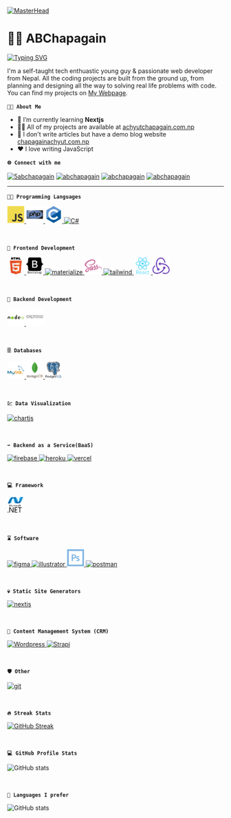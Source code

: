 [![MasterHead](https://cdn.pixabay.com/photo/2016/11/30/20/58/programming-1873854_1280.png)](https://www.achyutchapagain.com.np)

# 🏄‍♂️ ABChapagain

[![Typing SVG](https://readme-typing-svg.demolab.com?font=Poppins&weight=600&size=25&pause=1000&color=22B28E&vCenter=true&lines=Full+Stack+Web+Developer&height=20)](#)

I'm a self-taught tech enthuastic young guy & passionate web developer from
Nepal. All the coding projects are built from the ground up, from planning and
designing all the way to solving real life problems with code. You can find my
projects on [My Webpage](achyutchapagain.com.np).

**`👨‍💻 About Me`**

- 🌱 I’m currently learning **Nextjs**
- 👨‍💻 All of my projects are available at [achyutchapagain.com.np](https://www.achyutchapagain.com.np)
- 📝 I don't write articles but have a demo blog website [chapagainachyut.com.np](chapagainachyut.com.np)
- ❤️ I love writing JavaScript

**`🌐 Connect with me`**

<p align="left">
  <a href="https://facebook.com/5abchapagain" target="blank"
    ><img
      align="center"
      src="https://raw.githubusercontent.com/rahuldkjain/github-profile-readme-generator/master/src/images/icons/Social/facebook.svg"
      alt="5abchapagain"
      height="30"
      width="40"
  /></a>
  <a href="https://instagram.com/abchapagain" target="blank"
    ><img
      align="center"
      src="https://raw.githubusercontent.com/rahuldkjain/github-profile-readme-generator/master/src/images/icons/Social/instagram.svg"
      alt="abchapagain"
      height="30"
      width="40"
  /></a>
  <a href="https://linkedin.com/in/abchapagain" target="blank"
    ><img
      align="center"
      src="https://raw.githubusercontent.com/rahuldkjain/github-profile-readme-generator/master/src/images/icons/Social/linked-in-alt.svg"
      alt="abchapagain"
      height="30"
      width="40"
  /></a>
  <a href="https://twitter.com/abchapagain" target="blank"
    ><img
      align="center"
      src="https://raw.githubusercontent.com/rahuldkjain/github-profile-readme-generator/master/src/images/icons/Social/twitter.svg"
      alt="abchapagain"
      height="30"
      width="40"
  /></a>
</p>

<hr />

**`👨‍💻 Programming Languages`**

<p align="left">
  <a
    href="https://developer.mozilla.org/en-US/docs/Web/JavaScript"
    target="_blank"
    rel="noreferrer"
  >
    <img
      src="https://raw.githubusercontent.com/devicons/devicon/master/icons/javascript/javascript-original.svg"
      alt="javascript"
      title="JavaScript"
      width="40"
      height="40"
    />
  </a>
  <a href="https://www.php.net" target="_blank" rel="noreferrer">
    <img
      src="https://raw.githubusercontent.com/devicons/devicon/master/icons/php/php-original.svg"
      alt="php"
      title="Php"
      width="40"
      height="40"
    />
  </a>
  <a href="https://www.cprogramming.com/" target="_blank" rel="noreferrer">
    <img
      src="https://raw.githubusercontent.com/devicons/devicon/master/icons/c/c-original.svg"
      alt="c"
      title="C Programming"
      width="40"
      height="40"
    />
  </a>
  <a
    href="https://learn.microsoft.com/en-us/dotnet/csharp/"
    target="_blank"
    rel="noreferrer"
  >
    <img
      src="https://cdn.cdnlogo.com/logos/c/68/c-sharp-800x800.png"
      alt="C#"
      title="C#"
      width="40"
      height="40"
    />
  </a>
</p>

<br />

**`👀 Frontend Development`**

<p align="left">
  <a href="https://www.w3.org/html/" target="_blank" rel="noreferrer">
    <img
      src="https://raw.githubusercontent.com/devicons/devicon/master/icons/html5/html5-original-wordmark.svg"
      alt="html5"
      title="HTML"
      width="40"
      height="40"
    />
  </a>
  <a href="https://getbootstrap.com" target="_blank" rel="noreferrer">
    <img
      src="https://raw.githubusercontent.com/devicons/devicon/master/icons/bootstrap/bootstrap-plain-wordmark.svg"
      alt="bootstrap"
      title="Bootstrap"
      width="40"
      height="40"
    />
  </a>
  <a href="https://materializecss.com/" target="_blank" rel="noreferrer">
    <img
      src="https://raw.githubusercontent.com/prplx/svg-logos/5585531d45d294869c4eaab4d7cf2e9c167710a9/svg/materialize.svg"
      alt="materialize"
      title="Materialize"
      width="40"
      height="40"
    />
  </a>
  <a href="https://sass-lang.com" target="_blank" rel="noreferrer">
    <img
      src="https://raw.githubusercontent.com/devicons/devicon/master/icons/sass/sass-original.svg"
      alt="sass"
      title="Sass"
      width="40"
      height="40"
    />
  </a>
  <a href="https://tailwindcss.com/" target="_blank" rel="noreferrer">
    <img
      src="https://www.vectorlogo.zone/logos/tailwindcss/tailwindcss-icon.svg"
      alt="tailwind"
      title="Tailwind CSS"
      width="40"
      height="40"
    />
  </a>
  <a href="https://reactjs.org/" target="_blank" rel="noreferrer">
    <img
      src="https://raw.githubusercontent.com/devicons/devicon/master/icons/react/react-original-wordmark.svg"
      alt="react"
      title="React"
      width="40"
      height="40"
    />
  </a>
  <a href="https://redux.js.org" target="_blank" rel="noreferrer">
    <img
      src="https://raw.githubusercontent.com/devicons/devicon/master/icons/redux/redux-original.svg"
      alt="redux"
      title="Redux"
      width="40"
      height="40"
    />
  </a>
</p>

<br />

**`🧰 Backend Development`**

<p align="left">
  <a href="https://nodejs.org" target="_blank" rel="noreferrer">
    <img
      src="https://raw.githubusercontent.com/devicons/devicon/master/icons/nodejs/nodejs-original-wordmark.svg"
      alt="nodejs"
      title="Node js"
      width="40"
      height="40"
    />
  </a>
  <a href="https://expressjs.com" target="_blank" rel="noreferrer">
    <img
      src="https://raw.githubusercontent.com/devicons/devicon/master/icons/express/express-original-wordmark.svg"
      alt="express"
      title="Express js"
      width="40"
      height="40"
    />
  </a>
</p>

<br />

**`🗄️ Databases`**

<p align="left">
  <a href="https://www.mysql.com/" target="_blank" rel="noreferrer">
    <img
      src="https://raw.githubusercontent.com/devicons/devicon/master/icons/mysql/mysql-original-wordmark.svg"
      alt="mysql"
      title="MySql"
      width="40"
      height="40"
    />
  </a>
  <a href="https://www.mongodb.com/" target="_blank" rel="noreferrer">
    <img
      src="https://raw.githubusercontent.com/devicons/devicon/master/icons/mongodb/mongodb-original-wordmark.svg"
      alt="mongodb"
      title="MongoDB"
      width="40"
      height="40"
    />
  </a>
  <a href="https://www.postgresql.org" target="_blank" rel="noreferrer">
    <img
      src="https://raw.githubusercontent.com/devicons/devicon/master/icons/postgresql/postgresql-original-wordmark.svg"
      alt="postgresql"
      title="Postgresql"
      width="40"
      height="40"
    />
  </a>
</p>

<br />

**`💹 Data Visualization`**

<p align="left">
  <a href="https://www.chartjs.org" target="_blank" rel="noreferrer">
    <img
      src="https://www.chartjs.org/media/logo-title.svg"
      alt="chartjs"
      title="Chartjs"
      width="40"
      height="40"
    />
  </a>
</p>

<br />

**`➡️ Backend as a Service(BaaS)`**

<p align="left">
  <a href="https://firebase.google.com/" target="_blank" rel="noreferrer">
    <img
      src="https://www.vectorlogo.zone/logos/firebase/firebase-icon.svg"
      alt="firebase"
      title="Firebase"
      width="40"
      height="40"
    />
  </a>
  <a href="https://heroku.com" target="_blank" rel="noreferrer">
    <img
      src="https://www.vectorlogo.zone/logos/heroku/heroku-icon.svg"
      alt="heroku"
      title="Heroku"
      width="40"
      height="40"
    />
  </a>
  <a href="https://vercel.com" target="_blank" rel="noreferrer">
    <img
      src="https://cdn.cdnlogo.com/logos/v/78/vercel.svg"
      alt="vercel"
      title="Vercel"
      width="40"
      height="40"
    />
  </a>
</p>

<br />

**`💻 Framework`**

<p align="left">
  <a href="https://dotnet.microsoft.com/" target="_blank" rel="noreferrer">
    <img
      src="https://raw.githubusercontent.com/devicons/devicon/master/icons/dot-net/dot-net-original-wordmark.svg"
      alt="dotnet"
      title="Dot Net"
      width="40"
      height="40"
    />
  </a>
</p>

<br />

**`⌛ Software`**

<p align="left">
  <a href="https://www.figma.com/" target="_blank" rel="noreferrer">
    <img
      src="https://www.vectorlogo.zone/logos/figma/figma-icon.svg"
      alt="figma"
      title="Figma"
      width="40"
      height="40"
    />
  </a>

  <a href="https://www.adobe.com/in/products/illustrator.html" target="\_blank" rel="noreferrer" >
    <img
      src="https://www.vectorlogo.zone/logos/adobe_illustrator/adobe_illustrator-icon.svg"
      alt="illustrator"
      title="Illustrator"
      width="40"
      height="40"
    />
  </a>

  <a href="https://www.photoshop.com/en" target="_blank" rel="noreferrer">
    <img
      src="https://raw.githubusercontent.com/devicons/devicon/master/icons/photoshop/photoshop-line.svg"
      alt="photoshop"
      title="Photoshop"
      width="40"
      height="40"
    />
  </a>

  <a href="https://postman.com" target="_blank" rel="noreferrer">
    <img
      src="https://www.vectorlogo.zone/logos/getpostman/getpostman-icon.svg"
      alt="postman"
      title="Postman"
      width="40"
      height="40"
    />
  </a>
</p>

<br />

**`💀 Static Site Generators`**

<p align="left">
  <a href="https://nextjs.org/" target="_blank" rel="noreferrer">
    <img
      src="https://cdn.worldvectorlogo.com/logos/nextjs-2.svg"
      alt="nextjs"
      title="Nexjs"
      width="40"
      height="40"
    />
  </a>
</p>

<br />

**`💟 Content Management System (CRM)`**

<p align="left">
  <a href="https://wordpress.org/" target="_blank" rel="noreferrer">
    <img
      src="https://www.vectorlogo.zone/logos/wordpress/wordpress-icon.svg"
      alt="Wordpress"
      title="Wordpress"
      width="40"
      height="40"
    />
  </a>
  <a href="https://strapi.io/" target="_blank" rel="noreferrer">
    <img
      src="https://cdn.cdnlogo.com/logos/s/41/strapi.svg"
      alt="Strapi"
      title="Strapi"
      width="40"
      height="40"
    />
  </a>
</p>

<br />

**`🛡 Other`**

<p align="left">
  <a href="https://git-scm.com/" target="_blank" rel="noreferrer">
    <img
      src="https://www.vectorlogo.zone/logos/git-scm/git-scm-icon.svg"
      alt="git"
      title="Git"
      width="40"
      height="40"
    />
  </a>
</p>

<br />

**`🔥 Streak Stats`**

[![GitHub Streak](https://streak-stats.demolab.com?user=abchapagain&theme=dark&hide_border=true&border_radius=5&fire=DD0000&ring=DD0000&currStreakLabel=DD0000)](#)

<br />

**`💻 GitHub Profile Stats`**

![GitHub stats](https://github-readme-stats.vercel.app/api?username=abchapagain&theme=dark&show_icons=true&border_radius=5&hide_border=true&width=50)

<br />

**`🎈 Languages I prefer`**

![GitHub stats](https://github-readme-stats.vercel.app/api/top-langs?username=abchapagain&theme=dark&show_icons=true&border_radius=5&hide_border=true&layout=compact&width=50)
